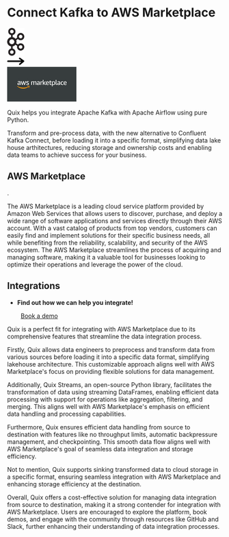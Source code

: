 # Connect Kafka to AWS Marketplace

<div class="connect-images cards blog-grid-card" markdown>
<div>
<img src="../images/kafka_logo.png" width="40px" />
</div>
<div>
<img src="../images/arrow.svg" width="40px" />
</div>
<div>
<img src="./images/aws-marketplace_1.jpg" />
</div>
</div>

Quix helps you integrate Apache Kafka with Apache Airflow using pure Python.

Transform and pre-process data, with the new alternative to Confluent Kafka Connect, before loading it into a specific format, simplifying data lake house arthitectures, reducing storage and ownership costs and enabling data teams to achieve success for your business.

## AWS Marketplace

.

The AWS Marketplace is a leading cloud service platform provided by Amazon Web Services that allows users to discover, purchase, and deploy a wide range of software applications and services directly through their AWS account. With a vast catalog of products from top vendors, customers can easily find and implement solutions for their specific business needs, all while benefiting from the reliability, scalability, and security of the AWS ecosystem. The AWS Marketplace streamlines the process of acquiring and managing software, making it a valuable tool for businesses looking to optimize their operations and leverage the power of the cloud.

## Integrations

<div class="grid cards" markdown>

- __Find out how we can help you integrate!__

    <a class="md-button md-button--primary" href="https://share.hsforms.com/1iW0TmZzKQMChk0lxd_tGiw4yjw2?__hstc=175542013.2303933fbd746c0ac86d9ccbe9bc9100.1728383268831.1729603416735.1729620918855.31&__hssc=175542013.1.1729620918855&__hsfp=2132701734" target="_blank" style="margin:.5rem;">Book a demo</a>

</div>


Quix is a perfect fit for integrating with AWS Marketplace due to its comprehensive features that streamline the data integration process. 

Firstly, Quix allows data engineers to preprocess and transform data from various sources before loading it into a specific data format, simplifying lakehouse architecture. This customizable approach aligns well with AWS Marketplace's focus on providing flexible solutions for data management.

Additionally, Quix Streams, an open-source Python library, facilitates the transformation of data using streaming DataFrames, enabling efficient data processing with support for operations like aggregation, filtering, and merging. This aligns well with AWS Marketplace's emphasis on efficient data handling and processing capabilities.

Furthermore, Quix ensures efficient data handling from source to destination with features like no throughput limits, automatic backpressure management, and checkpointing. This smooth data flow aligns well with AWS Marketplace's goal of seamless data integration and storage efficiency.

Not to mention, Quix supports sinking transformed data to cloud storage in a specific format, ensuring seamless integration with AWS Marketplace and enhancing storage efficiency at the destination.

Overall, Quix offers a cost-effective solution for managing data integration from source to destination, making it a strong contender for integration with AWS Marketplace. Users are encouraged to explore the platform, book demos, and engage with the community through resources like GitHub and Slack, further enhancing their understanding of data integration processes.

